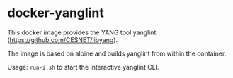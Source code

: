 # docker-yanglint
This docker image provides the YANG tool yanglint (https://github.com/CESNET/libyang).

The image is based on alpine and builds yanglint from within the container. 

Usage: ``run-i.sh`` to start the interactive yanglint CLI.
